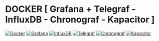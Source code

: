 # DOCKER [ Grafana + Telegraf - InfluxDB - Chronograf - Kapacitor ]

[![Docker](https://img.shields.io/badge/19.03.8-blue)](https://www.docker.com/)
[![Grafana](https://img.shields.io/badge/6.7.4-orange)](https://grafana.com/docs/grafana/latest/installation/docker/)
[![InfluxDB](https://img.shields.io/badge/1.8.0-purple)](https://portal.influxdata.com/downloads/)
[![Telegraf](https://img.shields.io/badge/1.14.4-purple)](https://portal.influxdata.com/downloads/)
[![Chronograf](https://img.shields.io/badge/1.8.4-purple)](https://portal.influxdata.com/downloads/)
[![Kapacitor](https://img.shields.io/badge/1.5.5-purple)](https://portal.influxdata.com/downloads/)
